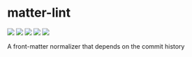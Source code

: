 # matter-lint

<p align="left">
  <a><img src="https://img.shields.io/github/license/Abyssers/matter-lint"></a>
  <a><img src="https://img.shields.io/github/workflow/status/Abyssers/matter-lint/publishment"></a>
  <a><img src="https://img.shields.io/github/issues/Abyssers/matter-lint"></a>
  <a><img src="https://img.shields.io/github/forks/Abyssers/matter-lint"></a>
  <a><img src="https://img.shields.io/github/stars/Abyssers/matter-lint"></a>
</p>

A front-matter normalizer that depends on the commit history
